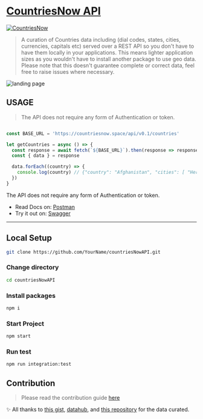 # [CountriesNow API](https://countriesnow.space/)

[![CountriesNow](https://circleci.com/gh/MartinsOnuoha/countriesNowAPI.svg?style=svg)](https://circleci.com/gh/circleci/circleci-docs)

> A curation of Countries data including (dial codes, states, cities, currencies, capitals etc) served over a REST API so you don't have to have them locally in your applications.
> This means lighter application sizes as you wouldn't have to install another package to use geo data.
> Please note that this doesn't guarantee complete or correct data, feel free to raise issues where necessary.
>

![landing page](https://raw.githubusercontent.com/MartinsOnuoha/countriesAndCitiesAPI/chore/update-readme/public/img/landing.png)

## USAGE

> The API does not require any form of Authentication or token.

```javascript

const BASE_URL = 'https://countriesnow.space/api/v0.1/countries'

let getCountries = async () => {
  const response = await fetch(`${BASE_URL}`).then(response => response.json())
  const { data } = response

  data.forEach((country) => {
    console.log(country) // {"country": "Afghanistan", "cities": [ "Herat", "Kabul", "Kandahar", "Molah", ...]}
  })
}
```

The API does not require any form of Authentication or token.

- Read Docs on: [Postman](https://documenter.getpostman.com/view/1134062/T1LJjU52?version=latest)
- Try it out on: [Swagger](https://countriesnow.space/swagger-docs)

---------------------------------------------

## Local Setup

```sh
git clone https://github.com/YourName/countriesNowAPI.git
```

### Change directory

```sh
cd countriesNowAPI
```

### Install packages

```sh
npm i
```

### Start Project

```sh
npm start
```

### Run test

```sh
npm run integration:test
```

## Contribution

> Please read the contribution guide [here](https://github.com/MartinsOnuoha/countriesNowAPI/blob/master/docs/contribution.md)
>

✨ All thanks to [this gist](https://gist.github.com/keeguon/2310008), [datahub](https://pkgstore.datahub.io/core/), and [this repository](www.github.com/dr5hn/countries-states-cities-database) for the data curated.
